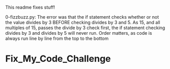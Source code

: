 This readme fixes stuff!

0-fizzbuzz.py: The error was that the if statement checks whether or not the value divides by 3 BEFORE checking divides by 3 and 5. As 15, and all multiples of 15, passes the divide by 3 check first, the if statement checking divides by 3 and divides by 5 will never run. Order matters, as code is always run line by line from the top to the bottom
# Fix_My_Code_Challenge
